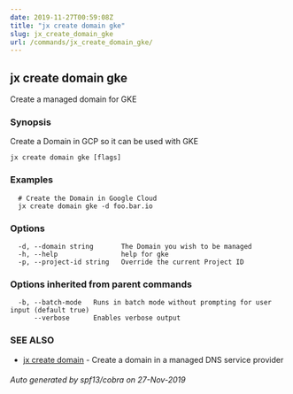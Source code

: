 ```yaml
---
date: 2019-11-27T00:59:08Z
title: "jx create domain gke"
slug: jx_create_domain_gke
url: /commands/jx_create_domain_gke/
---
```

## jx create domain gke

Create a managed domain for GKE

### Synopsis

Create a Domain in GCP so it can be used with GKE

```
jx create domain gke [flags]
```

### Examples

```
  # Create the Domain in Google Cloud
  jx create domain gke -d foo.bar.io
```

### Options

```
  -d, --domain string       The Domain you wish to be managed
  -h, --help                help for gke
  -p, --project-id string   Override the current Project ID
```

### Options inherited from parent commands

```
  -b, --batch-mode   Runs in batch mode without prompting for user input (default true)
      --verbose      Enables verbose output
```

### SEE ALSO

* [jx create domain](/commands/jx_create_domain/)	 - Create a domain in a managed DNS service provider

###### Auto generated by spf13/cobra on 27-Nov-2019

